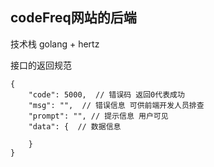 ## codeFreq网站的后端
技术栈
golang + hertz

接口的返回规范
```
{
    "code": 5000,  // 错误码 返回0代表成功
    "msg": "",  // 错误信息 可供前端开发人员排查
    "prompt": "", // 提示信息 用户可见
    "data": {  // 数据信息

    }
}
```